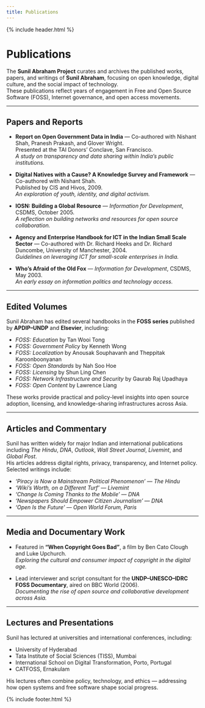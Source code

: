 ```yaml
---
title: Publications
---
```


{% include header.html %}

# Publications

The **Sunil Abraham Project** curates and archives the published works, papers, and writings of **Sunil Abraham**, focusing on open knowledge, digital culture, and the social impact of technology.  
These publications reflect years of engagement in Free and Open Source Software (FOSS), Internet governance, and open access movements.

---

## Papers and Reports

- **Report on Open Government Data in India** — Co-authored with Nishant Shah, Pranesh Prakash, and Glover Wright.  
  Presented at the TAI Donors’ Conclave, San Francisco.  
  *A study on transparency and data sharing within India’s public institutions.*

- **Digital Natives with a Cause? A Knowledge Survey and Framework** — Co-authored with Nishant Shah.  
  Published by CIS and Hivos, 2009.  
  *An exploration of youth, identity, and digital activism.*

- **IOSN: Building a Global Resource** — *Information for Development*, CSDMS, October 2005.  
  *A reflection on building networks and resources for open source collaboration.*

- **Agency and Enterprise Handbook for ICT in the Indian Small Scale Sector** — Co-authored with Dr. Richard Heeks and Dr. Richard Duncombe, University of Manchester, 2004.  
  *Guidelines on leveraging ICT for small-scale enterprises in India.*

- **Who’s Afraid of the Old Fox** — *Information for Development*, CSDMS, May 2003.  
  *An early essay on information politics and technology access.*

---

## Edited Volumes

Sunil Abraham has edited several handbooks in the **FOSS series** published by **APDIP–UNDP** and **Elsevier**, including:

- *FOSS: Education* by Tan Wooi Tong  
- *FOSS: Government Policy* by Kenneth Wong  
- *FOSS: Localization* by Anousak Souphavanh and Theppitak Karoonboonyanan  
- *FOSS: Open Standards* by Nah Soo Hoe  
- *FOSS: Licensing* by Shun Ling Chen  
- *FOSS: Network Infrastructure and Security* by Gaurab Raj Upadhaya  
- *FOSS: Open Content* by Lawrence Liang  

These works provide practical and policy-level insights into open source adoption, licensing, and knowledge-sharing infrastructures across Asia.

---

## Articles and Commentary

Sunil has written widely for major Indian and international publications including *The Hindu*, *DNA*, *Outlook*, *Wall Street Journal*, *Livemint*, and *Global Post*.  
His articles address digital rights, privacy, transparency, and Internet policy. Selected writings include:

- *‘Piracy is Now a Mainstream Political Phenomenon’* — *The Hindu*  
- *‘Wiki’s Worth, on a Different Turf’* — *Livemint*  
- *‘Change Is Coming Thanks to the Mobile’* — *DNA*  
- *‘Newspapers Should Empower Citizen Journalism’* — *DNA*  
- *‘Open Is the Future’* — *Open World Forum, Paris*  

---

## Media and Documentary Work

- Featured in **“When Copyright Goes Bad”**, a film by Ben Cato Clough and Luke Upchurch.  
  *Exploring the cultural and consumer impact of copyright in the digital age.*

- Lead interviewer and script consultant for the **UNDP–UNESCO–IDRC FOSS Documentary**, aired on BBC World (2006).  
  *Documenting the rise of open source and collaborative development across Asia.*

---

## Lectures and Presentations

Sunil has lectured at universities and international conferences, including:

- University of Hyderabad  
- Tata Institute of Social Sciences (TISS), Mumbai  
- International School on Digital Transformation, Porto, Portugal  
- CATFOSS, Ernakulam  

His lectures often combine policy, technology, and ethics — addressing how open systems and free software shape social progress.

{% include footer.html %}
